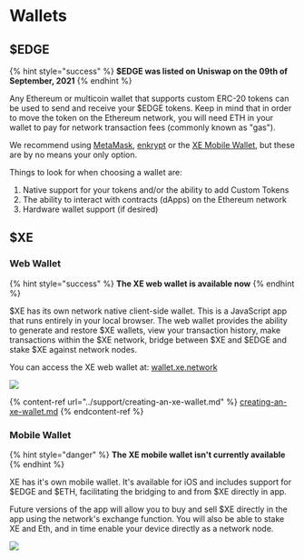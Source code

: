 # Wallets

## $EDGE

{% hint style="success" %}
**$EDGE was listed on Uniswap on the 09th of September, 2021**
{% endhint %}

Any Ethereum or multicoin wallet that supports custom ERC-20 tokens can be used to send and receive your $EDGE tokens. Keep in mind that in order to move the token on the Ethereum network, you will need ETH in your wallet to pay for network transaction fees (commonly known as "gas").

We recommend using [MetaMask](https://metamask.io/), [enkrypt](https://www.enkrypt.com) or the [XE Mobile Wallet](https://apps.apple.com/gb/app/xe/id1563680145), but these are by no means your only option.

Things to look for when choosing a wallet are:

1. Native support for your tokens and/or the ability to add Custom Tokens
2. The ability to interact with contracts (dApps) on the Ethereum network
3. Hardware wallet support (if desired)

## $XE

### Web Wallet

{% hint style="success" %}
**The XE web wallet is available now**
{% endhint %}

$XE has its own network native client-side wallet. This is a JavaScript app that runs entirely in your local browser. The web wallet provides the ability to generate and restore $XE wallets, view your transaction history, make transactions within the $XE network, bridge between $XE and $EDGE and stake $XE against network nodes.

You can access the XE web wallet at: [wallet.xe.network](https://wallet.xe.network)

![](../.gitbook/assets/screenshot-2021-06-04-at-17.12.15.png)

{% content-ref url="../support/creating-an-xe-wallet.md" %}
[creating-an-xe-wallet.md](../support/creating-an-xe-wallet.md)
{% endcontent-ref %}



### Mobile Wallet

{% hint style="danger" %}
**The XE mobile wallet isn't currently available**
{% endhint %}

XE has it's own mobile wallet. It's available for iOS and includes support for $EDGE and $ETH, facilitating the bridging to and from $XE directly in app.

Future versions of the app will allow you to buy and sell $XE directly in the app using the network's exchange function. You will also be able to stake XE and Eth, and in time enable your device directly as a network node.

![](../.gitbook/assets/wallet.png)
